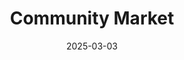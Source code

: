 ---
date: 2025-03-03
draft: false
title: Community Market
eventStart: 2025-09-27T12:00:00
eventEnd: 2025-09-27T15:00:00
venues:
  - Barley Mow
organisers:
  - Barley Mow
  - Oakley Neighbourhood Watch
  - Craft Kits N Bits
---